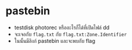 # pastebin

- testdisk photorec หรืออะไรก็ได้ที่เปิดไฟล์ dd
- จะเจอกับ `flag.txt` กับ `flag.txt:Zone.Identifier`
- ในนั้นมีลิงก์ pastebin และจะพบกับ flag